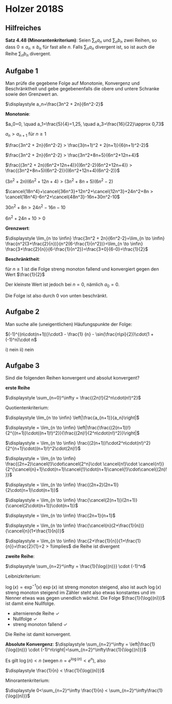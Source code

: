 # Holzer 2018S

## Hilfreiches

**Satz 4.48 (Minorantenkriterium)**:
Seien $\sum_n a_n$ und $\sum_n b_n$ zwei Reihen, so dass $0 \le a_n \le b_n$ für fast alle $n$. Falls $\sum_n a_n$ divergent ist, so ist auch die Reihe $\sum_n b_n$ divergent.

## Aufgabe 1

Man prüfe die gegebene Folge auf Monotonie, Konvergenz und Beschränktheit und gebe gegebenenfalls die obere und untere Schranke sowie den Grenzwert an. 

$\displaystyle a_n=\frac{3n^2 + 2n}{6n^2-2}$

**Monotonie**:

$a_0=0, \quad a_1=\frac{5}{4}=1,25, \quad a_3=\frac{16}{22}\approx 0,73$

$a_n > a_{n+1}$ für $n \ge 1$

$\frac{3n^2 + 2n}{6n^2-2} > \frac{3(n+1)^2 + 2(n+1)}{6(n+1)^2-2}$

$\frac{3n^2 + 2n}{6n^2-2} > \frac{3n^2+8n+5}{6n^2+12n+4}$

$\frac{(3n^2 + 2n)(6n^2+12n+4)}{(6n^2-2)(6n^2+12n+4)} > \frac{(3n^2+8n+5)(6n^2-2)}{(6n^2+12n+4)(6n^2-2)}$

$(3n^2 + 2n)(6n^2+12n+4) > (3n^2+8n+5)(6n^2-2)$

$\cancel{18n^4}+\cancel{36n^3}+12n^2+\cancel{12n^3}+24n^2+8n > \cancel{18n^4}-6n^2+\cancel{48n^3}-16n+30n^2-10$

$30n^2+8n>24n^2-16n-10$

$6n^2+24n+10> 0$

**Grenzwert**:

$\displaystyle \lim_{n \to \infin} \frac{3n^2 + 2n}{6n^2-2}=\lim_{n \to \infin} \frac{n^2(3+\frac{2}{n})}{n^2(6-\frac{1}{n^2})}=\lim_{n \to \infin} \frac{3+\frac{2}{n}}{6-\frac{1}{n^2}}=\frac{3+0}{6-0}=\frac{1}{2}$

**Beschränktheit**:

für $n \ge 1$ ist die Folge streng monoton fallend und konvergiert gegen den Wert $\frac{1}{2}$

Der kleinste Wert ist jedoch bei $n=0$, nämlich $a_0=0$.

Die Folge ist also durch $0$ von unten beschränkt.

## Aufgabe 2

Man suche alle (uneigentlichen) Häufungspunkte der Folge:

$(-1)^{(n\cdot(n+1))}\cdot3 - \frac{1} {n} - \sin(\frac{n\pi}{2})\cdot(1 + (-1)^n)\cdot n$

i) nein
ii) nein

## Aufgabe 3

Sind die folgenden Reihen konvergent und absolut konvergent?

**erste Reihe**

$\displaystyle \sum_{n=0}^\infty = \frac{(2n)!}{2^n\cdot(n!)^2}$

Quotientenkriterium:

$\displaystyle \lim_{n \to \infin} \left|\frac{a_{n+1}}{a_n}\right|$

$\displaystyle = \lim_{n \to \infin} \left|\frac{\frac{(2(n+1))!}{2^{(n+1)}\cdot((n+1)!)^2}}{\frac{(2n)!}{2^n\cdot(n!)^2}}\right|$

$\displaystyle = \lim_{n \to \infin} \frac{(2(n+1))!\cdot2^n\cdot(n!)^2}{2^{n+1}\cdot((n+1)!)^2\cdot(2n)!}$

$\displaystyle = \lim_{n \to \infin} \frac{(2n+2)\cancel{!}\cdot\cancel{2^n}\cdot \cancel{n!}\cdot \cancel{n!}}{2^{\cancel{n}+1}\cdot(n+1)\cancel{!}\cdot(n+1)\cancel{!}\cdot\cancel{(2n)!}}$

$\displaystyle = \lim_{n \to \infin} \frac{(2n+2)(2n+1)}{2\cdot(n+1)\cdot(n+1)}$

$\displaystyle = \lim_{n \to \infin} \frac{\cancel{2(n+1)}(2n+1)}{\cancel{2\cdot(n+1)}\cdot(n+1)}$

$\displaystyle = \lim_{n \to \infin} \frac{2n+1}{n+1}$

$\displaystyle = \lim_{n \to \infin} \frac{\cancel{n}(2+\frac{1}{n})}{\cancel{n}(1+\frac{1}{n})}$

$\displaystyle = \lim_{n \to \infin} \frac{2+\frac{1}{n}}{1+\frac{1}{n}}=\frac{2}{1}=2 > 1\implies$ die Reihe ist divergent


**zweite Reihe**:

$\displaystyle \sum_{n=2}^\infty = \frac{1}{\log{(n)}} \cdot (-1)^n$

Leibnizkriterium:

$\log{(x)}=\exp^{-1}(x)$
$\exp{(x)}$ ist streng monoton steigend, also ist auch $\log{(x)}$ streng monoton steigend
im Zähler steht also etwas konstantes und im Nenner etwas was gegen unendlich wächst.
Die Folge $\frac{1}{\log{(n)}}$ ist damit eine Nullfolge.

- alternierende Reihe $\checkmark$
- Nullfolge $\checkmark$
- streng monoton fallend $\checkmark$

Die Reihe ist damit konvergent.

**Absolute Konvergenz**:
$\displaystyle \sum_{n=2}^\infty = \left|\frac{1}{\log{(n)}} \cdot (-1)^n\right|=\sum_{n=2}^\infty\frac{1}{\log{(n)}}$

Es gilt $\log{(n)} < n$ (wegen $n=e^{\log{(n)}} < e^n$), also

$\displaystyle  \frac{1}{n} < \frac{1}{\log{(n)}}$

Minorantenkriterium:

$\displaystyle   0<\sum_{n=2}^\infty \frac{1}{n} <  \sum_{n=2}^\infty\frac{1}{\log{(n)}}$



